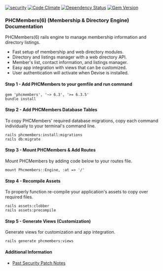 [![security](https://hakiri.io/github/PHCNetworks/phc-members/master.svg)](https://hakiri.io/github/PHCNetworks/phc-members/master)
[![Code Climate](https://codeclimate.com/github/PHCNetworks/phc-members/badges/gpa.svg)](https://codeclimate.com/github/PHCNetworks/phc-members)
[![Dependency Status](https://gemnasium.com/badges/github.com/PHCNetworks/phc-members.svg)](https://gemnasium.com/github.com/PHCNetworks/phc-members)
[![Gem Version](https://badge.fury.io/rb/phcmembers.svg)](https://badge.fury.io/rb/phcmembers)
  
### PHCMembers(6) (Membership & Directory Engine) Documentation
PHCMembers(6) rails engine to manage membership information and directory listings.  
  
* Fast setup of membership and web directory modules.
* Directory and listings manager with a web directory API.
* Member's list, contact information, and listings manager.
* Easy app integration with views that can be customized.
* User authentication will activate when Devise is installed.
  
#### Step 1 - Add PHCMembers to your gemfile and run command   
  
	gem 'phcmembers', '~> 6.3', '>= 6.3.5'
	bundle install
  
#### Step 2 - Add PHCMembers Database Tables  
To copy PHCMembers' required database migrations, copy each command individually to your terminal's command line.  
  
	rails phcmembers:install:migrations
	rails db:migrate
  
#### Step 3 - Mount PHCMembers & Add Routes
Mount PHCMembers by adding code below to your routes file.  
  
	mount Phcmembers::Engine, :at => '/'
  
#### Step 4 - Recompile Assets  
To properly function re-compile your application's assets to copy over required files.

	rails assets:clobber
	rails assets:precompile  

#### Step 5 - Generate Views  (Customization)
Generate views for customization and app integration.  
  
	rails generate phcmembers:views
  
#### Additional Information 
  
- [Past Security Patch Notes](https://github.com/PHCNetworks/phc-members/wiki/Critical-Security-Updates)
